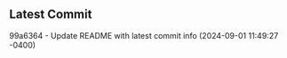 
## Latest Commit
99a6364 - Update README with latest commit info (2024-09-01 11:49:27 -0400) <Yunxi-Zhou>
